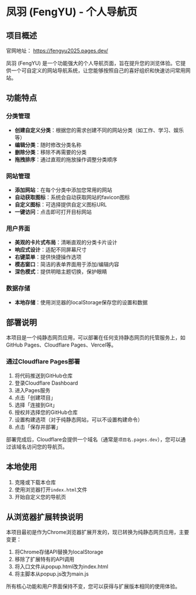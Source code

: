 # 凤羽 (FengYU) - 个人导航页

## 项目概述

官网地址：
https://fengyu2025.pages.dev/

凤羽 (FengYU) 是一个功能强大的个人导航页面，旨在提升您的浏览体验。它提供一个可自定义的网站导航系统，让您能够按照自己的喜好组织和快速访问常用网站。

## 功能特点

### 分类管理
- **创建自定义分类**：根据您的需求创建不同的网站分类（如工作、学习、娱乐等）
- **编辑分类**：随时修改分类名称
- **删除分类**：移除不再需要的分类
- **拖拽排序**：通过直观的拖放操作调整分类顺序

### 网站管理
- **添加网站**：在每个分类中添加您常用的网站
- **自动获取图标**：系统会自动获取网站的favicon图标
- **自定义图标**：可选择提供自定义图标URL
- **一键访问**：点击即可打开目标网站

### 用户界面
- **美观的卡片式布局**：清晰直观的分类卡片设计
- **响应式设计**：适配不同屏幕尺寸
- **右键菜单**：提供快捷操作选项
- **模态窗口**：简洁的表单界面用于添加/编辑内容
- **深色模式**：提供明暗主题切换，保护眼睛

### 数据存储
- **本地存储**：使用浏览器的localStorage保存您的设置和数据

## 部署说明

本项目是一个纯静态网页应用，可以部署在任何支持静态网页的托管服务上，如GitHub Pages、Cloudflare Pages、Vercel等。

### 通过Cloudflare Pages部署

1. 将代码推送到GitHub仓库
2. 登录Cloudflare Dashboard
3. 进入Pages服务
4. 点击「创建项目」
5. 选择「连接到Git」
6. 授权并选择您的GitHub仓库
7. 设置构建选项（对于纯静态网站，可以不设置构建命令）
8. 点击「保存并部署」

部署完成后，Cloudflare会提供一个域名（通常是`项目名.pages.dev`），您可以通过该域名访问您的导航页。

## 本地使用

1. 克隆或下载本仓库
2. 使用浏览器打开`index.html`文件
3. 开始自定义您的导航页

## 从浏览器扩展转换说明

本项目最初是作为Chrome浏览器扩展开发的，现已转换为纯静态网页应用，主要变更：

1. 将Chrome存储API替换为localStorage
2. 移除了扩展特有的API调用
3. 将入口文件从popup.html改为index.html
4. 将主脚本从popup.js改为main.js

所有核心功能和用户界面保持不变，您可以获得与扩展版本相同的使用体验。
